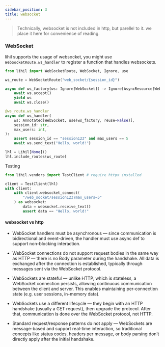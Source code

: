 ```yaml
---
sidebar_position: 3
title: websocket
---
```


> Technically, websocket is not included in http, but parellel to it. we place it here for convenience of reading. 

### WebSocket

lihil supports the usage of websocket, you might use `WebSocketRoute.ws_handler` to register a function that handles websockets.

```python
from lihil import WebSocketRoute, WebSocket, Ignore, use

ws_route = WebSocketRoute("web_socket/{session_id}")

async def ws_factory(ws: Ignore[WebSocket]) -> Ignore[AsyncResource[WebSocket]]:
    await ws.accept()
    yield ws
    await ws.close()

@ws_route.ws_handler
async def ws_handler(
    ws: Annotated[WebSocket, use(ws_factory, reuse=False)],
    session_id: str,
    max_users: int,
):
    assert session_id == "session123" and max_users == 5
    await ws.send_text("Hello, world!")

lhl = Lihil[None]()
lhl.include_routes(ws_route)
```

Testing
```python
from lihil.vendors import TestClient # require httpx installed

client = TestClient(lhl)
with client:
    with client.websocket_connect(
        "/web_socket/session123?max_users=5"
    ) as websocket:
        data = websocket.receive_text()
        assert data == "Hello, world!"
```

#### websocket vs http

- WebSocket handlers must be asynchronous — since communication is bidirectional and event-driven, the handler must use async def to support non-blocking interaction.

- WebSocket connections do not support request bodies in the same way as HTTP — there is no Body parameter during the handshake. All data is exchanged after the connection is established, typically through messages sent via the WebSocket protocol.

- WebSockets are stateful — unlike HTTP, which is stateless, a WebSocket connection persists, allowing continuous communication between the client and server. This enables maintaining per-connection state (e.g. user sessions, in-memory data).

- WebSockets use a different lifecycle — they begin with an HTTP handshake (usually a GET request), then upgrade the protocol. After that, communication is done over the WebSocket protocol, not HTTP.

- Standard request/response patterns do not apply — WebSockets are message-based and support real-time interaction, so traditional concepts like status codes, headers per message, or body parsing don’t directly apply after the initial handshake.